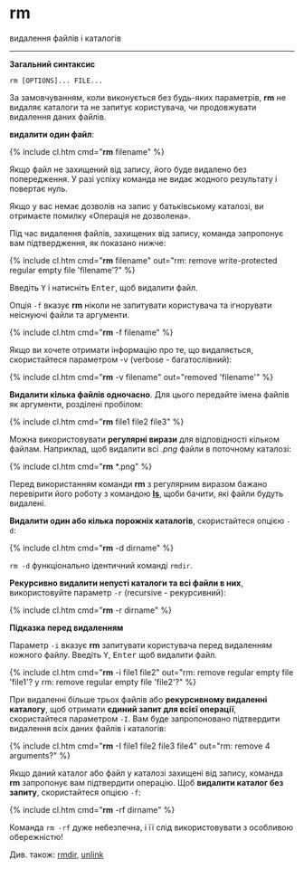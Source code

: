 # rm

видалення файлів і каталогів

---

**Загальний синтаксис**

    rm [OPTIONS]... FILE...

За замовчуванням, коли виконується без будь-яких параметрів, **rm** не видаляє каталоги та не запитує користувача, чи продовжувати видалення даних файлів.

**видалити один файл**:

{% include cl.htm cmd="<b>rm</b> filename" %}

Якщо файл не захищений від запису, його буде видалено без попередження. У разі успіху команда не видає жодного результату і повертає нуль.

Якщо у вас немає дозволів на запис у батьківському каталозі, ви отримаєте помилку «Операція не дозволена».

Під час видалення файлів, захищених від запису, команда запропонує вам підтвердження, як показано нижче:

{% include cl.htm cmd="<b>rm</b> filename"
out="rm: remove write-protected regular empty file 'filename'?" %}

Введіть <kbd>Y</kbd> і натисніть <kbd>Enter</kbd>, щоб видалити файл.

Опція `-f` вказує **rm** ніколи не запитувати користувача та ігнорувати неіснуючі файли та аргументи.

{% include cl.htm cmd="<b>rm</b> -f filename" %}

Якщо ви хочете отримати інформацію про те, що видаляється, скористайтеся параметром -v (verbose - багатослівний):

{% include cl.htm cmd="<b>rm</b> -v filename"
out="removed 'filename'" %}


**Видалити кілька файлів одночасно**. Для цього передайте імена файлів як аргументи, розділені пробілом:

{% include cl.htm cmd="<b>rm</b> file1 file2 file3" %}

Можна використовувати **регулярні вирази** для відповідності кільком файлам. Наприклад, щоб видалити всі _.png_ файли в поточному каталозі:

{% include cl.htm cmd="<b>rm</b> *.png" %}

Перед використанням команди **rm** з регулярним виразом бажано перевірити його роботу з командою **[ls](../ls)**, щоби бачити, які файли будуть видалені.

**Видалити один або кілька порожніх каталогів**, скористайтеся опцією `-d`:

{% include cl.htm cmd="<b>rm</b> -d dirname" %}

`rm -d` функціонально ідентичний команді `rmdir`.

**Рекурсивно видалити непусті каталоги та всі файли в них**, використовуйте параметр `-r` (recursive - рекурсивний):

{% include cl.htm cmd="<b>rm</b> -r dirname" %}

**Підказка перед видаленням**

Параметр `-i` вказує **rm** запитувати користувача перед видаленням кожного файлу. Введіть <kbd>Y</kbd>, <kbd>Enter</kbd> щоб видалити файл.

{% include cl.htm cmd="<b>rm</b> -i file1 file2"
out="rm: remove regular empty file 'file1'? y 
rm: remove regular empty file 'file2'?" %}
 
При видаленні більше трьох файлів або **рекурсивному видаленні каталогу**, щоб отримати **єдиний запит для всієї операції**, скористайтеся параметром `-I`. Вам буде запропоновано підтвердити видалення всіх даних файлів і каталогів:

{% include cl.htm cmd="<b>rm</b> -I file1 file2 file3 file4"
out="rm: remove 4 arguments?" %}

Якщо даний каталог або файл у каталозі захищені від запису, команда **rm** запропонує вам підтвердити операцію. Щоб **видалити каталог без запиту**, скористайтеся опцією `-f`:

{% include cl.htm cmd="<b>rm</b> -rf dirname" %}

Команда `rm -rf` дуже небезпечна, і її слід використовувати з особливою обережністю!

Див. також: [rmdir](../rmdir), [unlink](../unlink)

